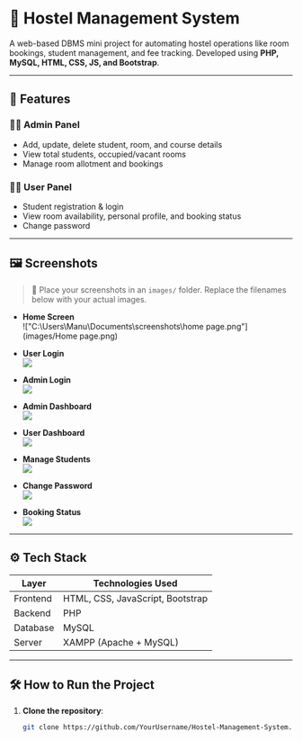 # 🏡 Hostel Management System

A web-based DBMS mini project for automating hostel operations like room bookings, student management, and fee tracking. Developed using **PHP, MySQL, HTML, CSS, JS, and Bootstrap**.

---

## 📌 Features

### 🧑‍💼 Admin Panel
- Add, update, delete student, room, and course details
- View total students, occupied/vacant rooms
- Manage room allotment and bookings

### 👨‍🎓 User Panel
- Student registration & login
- View room availability, personal profile, and booking status
- Change password

---

## 🖼️ Screenshots

> 📁 Place your screenshots in an `images/` folder. Replace the filenames below with your actual images.

- **Home Screen**  
  !["C:\Users\Manu\Documents\screenshots\home page.png"](images/Home page.png)

- **User Login**  
  ![](images/user_login.png)

- **Admin Login**  
  ![](images/admin_login.png)

- **Admin Dashboard**  
  ![](images/admin_dashboard.png)

- **User Dashboard**  
  ![](images/user_dashboard.png)

- **Manage Students**  
  ![](images/manage_students.png)

- **Change Password**  
  ![](images/change_password.png)

- **Booking Status**  
  ![](images/booking_status.png)

---

## ⚙️ Tech Stack

| Layer      | Technologies Used                |
|------------|----------------------------------|
| Frontend   | HTML, CSS, JavaScript, Bootstrap |
| Backend    | PHP                              |
| Database   | MySQL                            |
| Server     | XAMPP (Apache + MySQL)           |

---

## 🛠️ How to Run the Project

1. **Clone the repository**:
   ```bash
   git clone https://github.com/YourUsername/Hostel-Management-System.git
